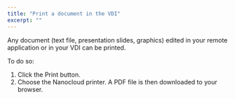 ```yaml
---
title: "Print a document in the VDI"
excerpt: ""
---
```

Any document (text file, presentation slides, graphics) edited in your remote application or in your VDI can be printed.

To do so:
1. Click the Print button.
2. Choose the Nanocloud printer. A PDF file is then downloaded to your browser.